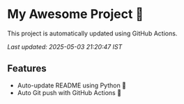 # My Awesome Project 🚀

This project is automatically updated using GitHub Actions.

_Last updated: 2025-05-03 21:20:47 IST_

## Features
- Auto-update README using Python 🐍
- Auto Git push with GitHub Actions 🤖

